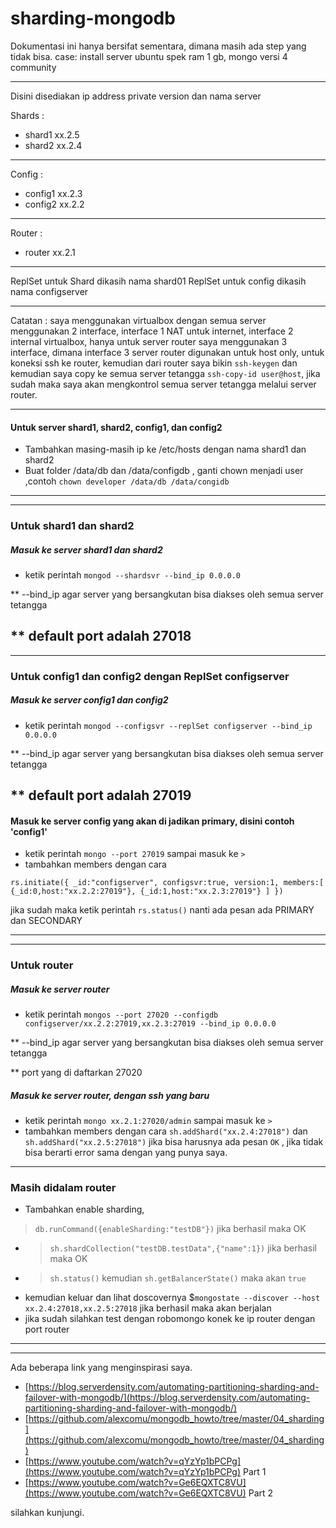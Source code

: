 # sharding-mongodb

Dokumentasi ini hanya bersifat sementara, dimana masih ada step yang tidak bisa.
case:
install server ubuntu spek ram 1 gb, mongo versi 4 community
***
Disini disediakan ip address private version dan nama server 

Shards : 
- shard1 xx.2.5
- shard2 xx.2.4
***
Config :
- config1 xx.2.3
- config2 xx.2.2
***
Router :
- router xx.2.1
***
ReplSet untuk Shard dikasih nama shard01
ReplSet untuk config dikasih nama configserver
*** 
Catatan : saya menggunakan virtualbox dengan semua server menggunakan 2 interface, interface 1 NAT untuk internet, interface 2 internal virtualbox,
hanya untuk server router saya menggunakan 3 interface, dimana interface 3 server router digunakan untuk host only, untuk koneksi ssh ke router,
kemudian dari router saya bikin `ssh-keygen` dan kemudian saya copy ke semua server tetangga `ssh-copy-id user@host`,
jika sudah maka saya akan mengkontrol semua server tetangga melalui server router.
***

#### Untuk server shard1, shard2, config1, dan config2
- Tambahkan masing-masih ip ke /etc/hosts dengan nama shard1 dan shard2
- Buat folder /data/db dan /data/configdb , ganti chown menjadi user ,contoh `chown developer /data/db /data/congidb`
-------
-------
### Untuk shard1 dan shard2
##### Masuk ke server shard1 dan shard2
- ketik perintah
`mongod --shardsvr --bind_ip 0.0.0.0`

** --bind_ip agar server yang bersangkutan bisa diakses oleh semua server tetangga

** default port adalah 27018
----------
----------
### Untuk config1 dan config2 dengan ReplSet configserver
##### Masuk ke server config1 dan config2
- ketik perintah
`mongod --configsvr --replSet configserver --bind_ip 0.0.0.0`

** --bind_ip agar server yang bersangkutan bisa diakses oleh semua server tetangga

** default port adalah 27019
----------
#### Masuk ke server config yang akan di jadikan primary, disini contoh 'config1'
- ketik perintah `mongo --port 27019` sampai masuk ke `>`
- tambahkan members dengan cara 
```
rs.initiate({ _id:"configserver", configsvr:true, version:1, members:[ {_id:0,host:"xx.2.2:27019"}, {_id:1,host:"xx.2.3:27019"} ] })
```
jika sudah maka ketik perintah `rs.status()` nanti ada pesan ada PRIMARY dan SECONDARY

-------------
-------------

### Untuk router
##### Masuk ke server router
- ketik perintah
`mongos --port 27020 --configdb configserver/xx.2.2:27019,xx.2.3:27019 --bind_ip 0.0.0.0`

** --bind_ip agar server yang bersangkutan bisa diakses oleh semua server tetangga

** port yang di daftarkan 27020
##### Masuk ke server router, dengan ssh yang baru
- ketik perintah `mongo xx.2.1:27020/admin` sampai masuk ke `>`
- tambahkan members dengan cara
`sh.addShard("xx.2.4:27018")` dan `sh.addShard("xx.2.5:27018")`
jika bisa harusnya ada pesan `OK` , jika tidak bisa berarti error sama dengan yang punya saya.
--------
### Masih didalam router
- Tambahkan enable sharding,
>`db.runCommand({enableSharding:"testDB"})` jika berhasil maka OK
- >`sh.shardCollection("testDB.testData",{"name":1})` jika berhasil maka OK
- >`sh.status()` kemudian `sh.getBalancerState()` maka akan `true`
- kemudian keluar dan lihat doscovernya
$`mongostate --discover --host xx.2.4:27018,xx.2.5:27018` jika berhasil maka akan berjalan
- jika sudah silahkan test dengan robomongo konek ke ip router dengan port router
------------
------------
Ada beberapa link yang menginspirasi saya.
- [https://blog.serverdensity.com/automating-partitioning-sharding-and-failover-with-mongodb/](https://blog.serverdensity.com/automating-partitioning-sharding-and-failover-with-mongodb/)
- [https://github.com/alexcomu/mongodb_howto/tree/master/04_sharding](https://github.com/alexcomu/mongodb_howto/tree/master/04_sharding)
- [https://www.youtube.com/watch?v=qYzYp1bPCPg](https://www.youtube.com/watch?v=qYzYp1bPCPg) Part 1
- [https://www.youtube.com/watch?v=Ge6EQXTC8VU](https://www.youtube.com/watch?v=Ge6EQXTC8VU) Part 2

silahkan kunjungi.
